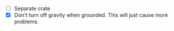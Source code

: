 - [ ] Separate crate
- [x] Don't turn off gravity when grounded. This will just cause more problems.
